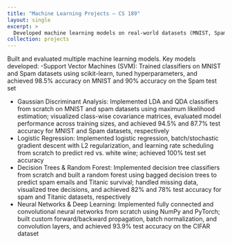 ```yaml
---
title: "Machine Learning Projects – CS 189"
layout: single
excerpt: >
  Developed machine learning models on real-world datasets (MNIST, Spam, Titanic, Wine, CIFAR) using Python, NumPy, PyTorch, and scikit-learn. Implemented SVMs, GDA, logistic regression, decision trees, random forests, and neural networks from scratch.
collection: projects
---
```


Built and evaluated multiple machine learning models. Key models developed:
-Support Vector Machines (SVM): Trained classifiers on MNIST and Spam datasets using scikit-learn, tuned hyperparameters, and achieved 98.5% accuracy on MNIST and 90% accuracy on the Spam test set
- Gaussian Discriminant Analysis: Implemented LDA and QDA classifiers from scratch on MNIST and spam datasets using maximum likelihood estimation; visualized class-wise covariance matrices, evaluated model performance across training sizes, and achieved 94.5% and 87.7% test accuracy for MNIST and Spam datasets, respectively
- Logistic Regression: Implemented logistic regression, batch/stochastic gradient descent with L2 regularization, and learning rate scheduling from scratch to predict red vs. white wine; achieved 100% test set accuracy
- Decision Trees & Random Forest: Implemented decision tree classifiers from scratch and built a random forest using bagged decision trees to predict spam emails and Titanic survival; handled missing data, visualized tree decisions, and achieved 82% and 78% test accuracy for spam and Titanic datasets, respectively
- Neural Networks & Deep Learning: Implemented fully connected and convolutional neural networks from scratch using NumPy and PyTorch; built custom forward/backward propagation, batch normalization, and convolution layers, and achieved 93.9% test accuracy on the CIFAR dataset
